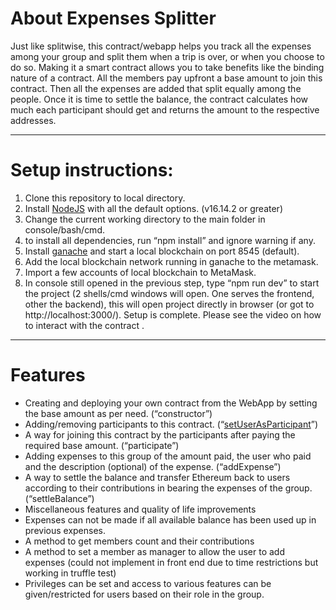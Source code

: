 # About Expenses Splitter

Just like splitwise, this contract/webapp helps you track all the expenses among your group and split them when a trip is over, or when you choose to do so. 
Making it a smart contract allows you to take benefits like the binding nature of a contract. 
All the members pay upfront a base amount to join this contract. Then all the expenses are added that split equally among the people. Once it is time to settle the balance, the contract calculates how much each participant should get and returns the amount to the respective addresses. 

---

# Setup instructions:

1.	Clone this repository to local directory.
2.	Install [NodeJS](https://nodejs.org/en/blog/release/v16.14.2/) with all the default options. (v16.14.2 or greater)
3.	Change the current working directory to the main folder in console/bash/cmd.
4.	to install all dependencies, run “npm install” and ignore warning if any.
5.	Install [ganache](https://trufflesuite.com/ganache/) and start a local blockchain on port 8545 (default).
6.	Add the local blockchain network running in ganache to the metamask.
7.	Import a few accounts of local blockchain to MetaMask.
8.	In console still opened in the previous step, type “npm run dev” to start the project (2 shells/cmd windows will open. One serves the frontend, other the backend), this will open project directly in browser (or got to http://localhost:3000/).
Setup is complete. Please see the video on how to interact with the contract .

---

# Features

-	Creating and deploying your own contract from the WebApp by setting the base amount as per need. (“constructor”) 
-	Adding/removing participants to this contract. (“[setUserAsParticipant](https://github.com/Dr-Blank/Expenses-Splitter/blob/616c76966bbe73dc2a0c6e429829c87690f05da0/contracts/FriendsExpenseSplitter.sol#L69)”) 
-	A way for joining this contract by the participants after paying the required base amount. (“participate”) 
-	Adding expenses to this group of the amount paid, the user who paid and the description (optional) of the expense. (“addExpense”) 
-	A way to settle the balance and transfer Ethereum back to users according to their contributions in bearing the expenses of the group. (“settleBalance”) 
-	Miscellaneous features and quality of life improvements 
-	Expenses can not be made if all available balance has been used up in previous expenses. 
-	A method to get members count and their contributions 
-	A method to set a member as manager to allow the user to add expenses (could not implement in front end due to time restrictions but working in truffle test) 
-	Privileges can be set and access to various features can be given/restricted for users based on their role in the group. 
